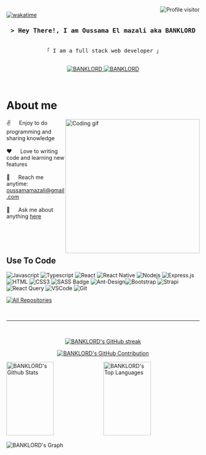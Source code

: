 <a>
  <img align="right" src="https://komarev.com/ghpvc/?username=BANKLORD&label=Visitors&color=0e75b6&style=flat" alt="Profile visitor" />
</a>


[![wakatime](https://wakatime.com/badge/user/eebb3dd8-d9b2-40de-9b88-6fd6cac99dbc.svg)](https://wakatime.com/@eebb3dd8-d9b2-40de-9b88-6fd6cac99dbc)

<!-- Intro  -->
<h3 align="center">
        <samp>&gt; Hey There!, I am <b>Oussama El mazali aka BANKLORD </b>
        </samp>
</h3>


<p align="center"> 
  <samp>
    <br>
    「 I am a full stack web developer 」
    <br>
    <br>
  </samp>
</p>

<p align="center">
 <a href="https://instagram.com/oussama__elm" target="_blank">
  <img src="https://img.shields.io/badge/Instagram-fe4164?style=for-the-badge&logo=instagram&logoColor=white" alt="BANKLORD" />
 </a> 
 <a href="https://facebook.com/BANKLORD.dev](https://web.facebook.com/oussama.mazali" target="_blank">
  <img src="https://img.shields.io/badge/Facebook-20BEFF?&style=for-the-badge&logo=facebook&logoColor=white" alt="BANKLORD"  />
  </a> 
</p>
<br />

<!-- About Section -->
 # About me
 
<p>
 <img align="right" width="350" src="/assets/programmer.gif" alt="Coding gif" />
  
 ✌️ &emsp; Enjoy to do programming and sharing knowledge <br/><br/>
 ❤️ &emsp; Love to writing code and learning new features<br/><br/>
 📧 &emsp; Reach me anytime: oussamamazali@gmail.com<br/><br/>
 💬 &emsp; Ask me about anything [here](https://github.com/BANKLORD/BANKLORD/issues)

</p>

<br/>
<br/>
<br/>

## Use To Code

![Javascript](https://img.shields.io/badge/Javascript-F0DB4F?style=for-the-badge&labelColor=black&logo=javascript&logoColor=F0DB4F)
![Typescript](https://img.shields.io/badge/Typescript-007acc?style=for-the-badge&labelColor=black&logo=typescript&logoColor=007acc)
![React](https://img.shields.io/badge/-React-61DBFB?style=for-the-badge&labelColor=black&logo=react&logoColor=61DBFB)
![React Native](https://img.shields.io/badge/React_Native-20232A?style=for-the-badge&logo=react&logoColor=61DAFB)
![Nodejs](https://img.shields.io/badge/Nodejs-3C873A?style=for-the-badge&labelColor=black&logo=node.js&logoColor=3C873A)
![Express.js](https://img.shields.io/badge/Express.js-000000?style=for-the-badge&logo=express&logoColor=white)
![HTML](https://img.shields.io/badge/HTML5-E34F26?style=for-the-badge&logo=html5&logoColor=white)
![CSS3](https://img.shields.io/badge/CSS3-1572B6?style=for-the-badge&logo=css3&logoColor=white)
![SASS Badge](https://img.shields.io/badge/Sass-CC6699?style=for-the-badge&logo=sass&logoColor=white)
![Ant-Design](https://img.shields.io/badge/AntDesign-0170FE?style=for-the-badge&logo=antdesign&logoColor=white)![Bootstrap](https://img.shields.io/badge/Bootstrap-563D7C?style=for-the-badge&logo=bootstrap&logoColor=white)
![Strapi](https://img.shields.io/badge/strapi-2E7EEA?style=for-the-badge&logo=strapi&logoColor=white)
![React Query](https://img.shields.io/badge/-React_Query-FF4154?style=for-the-badge&logo=react%20query&logoColor=white)
![VSCode](https://img.shields.io/badge/Visual_Studio-0078d7?style=for-the-badge&logo=visual%20studio&logoColor=white)
![Git](https://img.shields.io/badge/Git-F05032?style=for-the-badge&logo=git&logoColor=white)


<p align="left">
  <a href="https://github.com/BANKLORD?tab=repositories" target="_blank"><img alt="All Repositories" title="All Repositories" src="https://img.shields.io/badge/-All%20Repos-2962FF?style=for-the-badge&logo=koding&logoColor=white"/></a>
</p>

<br/>
<hr/>
<br/>

<p align="center">
  <a href="https://github.com/BANKLORD">
    <img src="https://github-readme-streak-stats.herokuapp.com/?user=BANKLORD&theme=radical&border=7F3FBF&background=0D1117" alt="BANKLORD's GitHub streak"/>
  </a>
</p>

<p align="center">
  <a href="https://github.com/BANKLORD">
    <img src="https://github-profile-summary-cards.vercel.app/api/cards/profile-details?username=BANKLORD&theme=radical" alt="BANKLORD's GitHub Contribution"/>
  </a>
</p>

<a> 
    <a href="https://github.com/BANKLORD"><img alt="BANKLORD's Github Stats" src="https://denvercoder1-github-readme-stats.vercel.app/api?username=BANKLORD&show_icons=true&count_private=true&theme=react&border_color=7F3FBF&bg_color=0D1117&title_color=F85D7F&icon_color=F8D866" height="192px" width="49.5%"/></a>
  <a href="https://github.com/BANKLORD"><img alt="BANKLORD's Top Languages" src="https://denvercoder1-github-readme-stats.vercel.app/api/top-langs/?username=BANKLORD&langs_count=8&layout=compact&theme=react&border_color=7F3FBF&bg_color=0D1117&title_color=F85D7F&icon_color=F8D866" height="192px" width="49.5%"/></a>
  <br/>
</a>


![BANKLORD's Graph](https://github-readme-activity-graph.vercel.app/graph?username=BANKLORD&custom_title=Al%20Siam's%20GitHub%20Activity%20Graph&bg_color=0D1117&color=7F3FBF&line=7F3FBF&point=7F3FBF&area_color=FFFFFF&title_color=FFFFFF&area=true)
